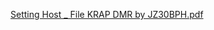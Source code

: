[Setting Host _ File KRAP DMR by JZ30BPH.pdf](https://github.com/arisroesman/DMR/files/11674109/Setting.Host._.File.KRAP.DMR.by.JZ30BPH.pdf)
